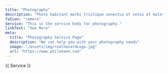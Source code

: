 ```yaml
---
title: "Photography"
description: "Photo habitant morbi tristique senectus et netus et malesuada fames."
faIcon: "camera"
Service: "This is the service body for photography."
linkText: "See More"
meta:
  title: "Photography Service Page"
  description: "We can help you with your photography needs"
  image: "/assets/img/realhazardLogo.jpg"
  url: "https://www.philekane.com"
---
```

{{ Service }}